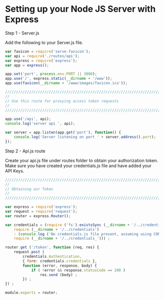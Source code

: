 
# Setting up your Node JS Server with Express
<a name="Server"></a>

Step 1 - Server.js
<a name="Step1"></a>

Add the following to your Server.js file.

```js
var favicon = require('serve-favicon');
var api = require('./routes/api');
var express = require('express');
var app = express();

app.set('port', process.env.PORT || 3000);
app.use('/', express.static(__dirname + '/www'));
app.use(favicon(__dirname + '/www/images/favicon.ico'));

/////////////////////////////////////////////////////////////////////////////////
//
// Use this route for proxying access token requests
//
/////////////////////////////////////////////////////////////////////////////////

app.use('/api', api);
console.log('server api ', api);

var server = app.listen(app.get('port'), function() {
    console.log('Server listening on port ' + server.address().port);
});
```

Step 2 - Api.js route
<a name="Step2"></a>


Create your api.js file under routes folder to obtain your authorization token. 
Make sure you have created your credentials.js file and have added your API Keys.

```js
/////////////////////////////////////////////////////////////////////////////////
//
// Obtaining our Token 
//
/////////////////////////////////////////////////////////////////////////////////

var express = require('express');
var request = require('request');
var router = express.Router();

var credentials = (require ('fs').existsSync (__dirname + '/../credentials.js') ?
    require (__dirname + '/../credentials')
    : (console.log ('No credentials.js file present, assuming using CONSUMERKEY & CONSUMERSECRET system variables.'), 
    require (__dirname + '/../credentials_'))) ;

router.get ('/token', function (req, res) {
    request.post (
        credentials.Authentication,
        { form: credentials.credentials },
        function (error, response, body) {
            if ( !error && response.statusCode == 200 )
                res.send (body) ;
        }) ;
}) ;

module.exports = router;

```

